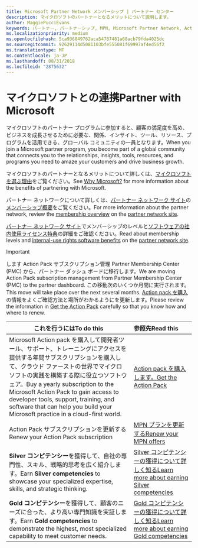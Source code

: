 ```yaml
---
title: Microsoft Partner Network メンバーシップ | パートナー センター
description: マイクロソフトのパートナーとなるメリットについて説明します。
author: MaggiePucciEvans
keywords: パートナー, パートナーシップ, MPN, Microsoft Partner Network, Action Pack, MAPS, Action Pack のサブスクリプション, 特典, MPN 特典, メンバーシップ, Silver コンピテンシー, Gold コンピテンシー
ms.localizationpriority: medium
ms.openlocfilehash: 5ca936849762aca54787481a68acb79fda4025dc
ms.sourcegitcommit: 92629114d5081103bfe555081f69997af4ed56f2
ms.translationtype: MT
ms.contentlocale: ja-JP
ms.lasthandoff: 08/31/2018
ms.locfileid: "2875632"
---
```

# <a name="partner-with-microsoft"></a><span data-ttu-id="13d30-104">マイクロソフトとの連携</span><span class="sxs-lookup"><span data-stu-id="13d30-104">Partner with Microsoft</span></span>

<span data-ttu-id="13d30-105">マイクロソフトのパートナー プログラムに参加すると、顧客の満足度を高め、ビジネスを成長させるために必要な、関係、インサイト、ツール、リソース、プログラムを活用できる、グローバル コミュニティの一員となります。</span><span class="sxs-lookup"><span data-stu-id="13d30-105">When you join a Microsoft partner program, you become part of a global community that connects you to the relationships, insights, tools, resources, and programs you need to amaze your customers and drive business growth.</span></span> 

<span data-ttu-id="13d30-106">マイクロソフトのパートナーとなるメリットについて詳しくは、[マイクロソフトを選ぶ理由](https://partner.microsoft.com/business-opportunities/why-microsoft)をご覧ください。</span><span class="sxs-lookup"><span data-stu-id="13d30-106">See [Why Microsoft?](https://partner.microsoft.com/business-opportunities/why-microsoft) for more information about the benefits of partnering with Microsoft.</span></span> 

<span data-ttu-id="13d30-107">パートナー ネットワークについて詳しくは、[パートナー ネットワーク サイト](https://partner.microsoft.com)の[メンバーシップ概要](https://partner.microsoft.com/membership)をご覧ください。</span><span class="sxs-lookup"><span data-stu-id="13d30-107">For more information about the partner network, review the [membership overview](https://partner.microsoft.com/membership) on the [partner network site](https://partner.microsoft.com).</span></span> 

<span data-ttu-id="13d30-108">[パートナー ネットワーク サイト](https://partner.microsoft.com)でメンバーシップのレベルと[ソフトウェアの社内使用ライセンス特典](https://partner.microsoft.com/membership/internal-use-software)の詳細をご確認ください。</span><span class="sxs-lookup"><span data-stu-id="13d30-108">Read about membership levels and [internal-use rights software benefits](https://partner.microsoft.com/membership/internal-use-software) on the [partner network site](https://partner.microsoft.com).</span></span> 

>[!IMPORTANT]
><span data-ttu-id="13d30-109">します Action Pack サブスクリプション管理 Partner Membership Center (PMC) から、パートナー ダッシュ ボードに移行します。</span><span class="sxs-lookup"><span data-stu-id="13d30-109">We are moving Action Pack subscription management from Partner Membership Center (PMC) to the partner dashboard.</span></span> <span data-ttu-id="13d30-110">この移動次のいくつか月間に実行されます。</span><span class="sxs-lookup"><span data-stu-id="13d30-110">This move will take place over the next several months.</span></span> <span data-ttu-id="13d30-111">[Action pack を購入](mpn-get-action-pack.md)の情報をよくご確認方法と場所がわかるようにを更新します。</span><span class="sxs-lookup"><span data-stu-id="13d30-111">Please review the information in [Get the Action Pack](mpn-get-action-pack.md) carefully so that you know how and where to renew.</span></span>  

|**<span data-ttu-id="13d30-112">これを行うには</span><span class="sxs-lookup"><span data-stu-id="13d30-112">To do this</span></span>**   |**<span data-ttu-id="13d30-113">参照先</span><span class="sxs-lookup"><span data-stu-id="13d30-113">Read this</span></span>**   |
|-----------------|:---------------------------|
|<span data-ttu-id="13d30-114">Microsoft Action pack を購入して開発者ツール、サポート、トレーニングにアクセスを提供する年間サブスクリプションを購入して、クラウド ファーストの世界でマイクロソフトの実践を構築する際に役立つソフトウェア。</span><span class="sxs-lookup"><span data-stu-id="13d30-114">Buy a yearly subscription to the Microsoft Action Pack to gain access to developer tools, support, training, and software that can help you build your Microsoft practice in a cloud-first world.</span></span> | [<span data-ttu-id="13d30-115">Action pack を購入します。</span><span class="sxs-lookup"><span data-stu-id="13d30-115">Get the Action Pack</span></span>](mpn-get-action-pack.md)|
|<span data-ttu-id="13d30-116">Action Pack サブスクリプションを更新する</span><span class="sxs-lookup"><span data-stu-id="13d30-116">Renew your Action Pack subscription</span></span>   |[<span data-ttu-id="13d30-117">MPN プランを更新する</span><span class="sxs-lookup"><span data-stu-id="13d30-117">Renew your MPN offers</span></span>](renew-mpn-offers.md)|
|<span data-ttu-id="13d30-118">**Silver コンピテンシー**を獲得して、自社の専門性、スキル、戦略的思考を広く紹介します。</span><span class="sxs-lookup"><span data-stu-id="13d30-118">Earn **Silver competencies** to showcase your specialized expertise, skills, and strategic thinking.</span></span>|[<span data-ttu-id="13d30-119">Silver コンピテンシーの獲得について詳しく知る</span><span class="sxs-lookup"><span data-stu-id="13d30-119">Learn more about earning Silver competencies</span></span>](https://partner.microsoft.com/membership/competencies)|
|<span data-ttu-id="13d30-120">**Gold コンピテンシー**を獲得して、顧客のニーズに合った、より高い専門知識を実証します。</span><span class="sxs-lookup"><span data-stu-id="13d30-120">Earn **Gold competencies** to demonstrate the highest, most specialized capability to meet customer needs.</span></span> |[<span data-ttu-id="13d30-121">Gold コンピテンシーの獲得について詳しく知る</span><span class="sxs-lookup"><span data-stu-id="13d30-121">Learn more about earning Gold competencies</span></span>](https://partner.microsoft.com/membership/competencies)|




